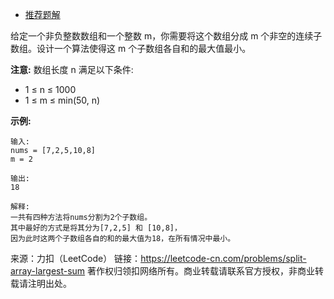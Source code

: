 * [推荐题解](https://leetcode-cn.com/problems/split-array-largest-sum/solution/er-fen-cha-zhao-by-coder233-2/)

给定一个非负整数数组和一个整数 m，你需要将这个数组分成 m 个非空的连续子数组。设计一个算法使得这 m 个子数组各自和的最大值最小。

**注意:**
数组长度 n 满足以下条件:

* 1 ≤ n ≤ 1000
* 1 ≤ m ≤ min(50, n)

**示例:**
```
输入:
nums = [7,2,5,10,8]
m = 2

输出:
18

解释:
一共有四种方法将nums分割为2个子数组。
其中最好的方式是将其分为[7,2,5] 和 [10,8]，
因为此时这两个子数组各自的和的最大值为18，在所有情况中最小。
```

来源：力扣（LeetCode）
链接：https://leetcode-cn.com/problems/split-array-largest-sum
著作权归领扣网络所有。商业转载请联系官方授权，非商业转载请注明出处。
